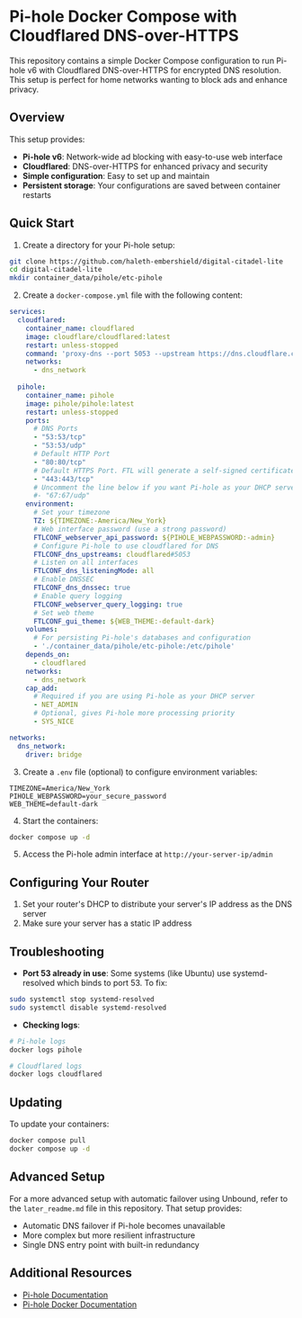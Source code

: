 # Pi-hole Docker Compose with Cloudflared DNS-over-HTTPS

This repository contains a simple Docker Compose configuration to run Pi-hole v6 with Cloudflared DNS-over-HTTPS for encrypted DNS resolution. This setup is perfect for home networks wanting to block ads and enhance privacy.

## Overview

This setup provides:
- **Pi-hole v6**: Network-wide ad blocking with easy-to-use web interface
- **Cloudflared**: DNS-over-HTTPS for enhanced privacy and security
- **Simple configuration**: Easy to set up and maintain
- **Persistent storage**: Your configurations are saved between container restarts

## Quick Start

1. Create a directory for your Pi-hole setup:
```bash
git clone https://github.com/haleth-embershield/digital-citadel-lite
cd digital-citadel-lite
mkdir container_data/pihole/etc-pihole
```

2. Create a `docker-compose.yml` file with the following content:
```yaml
services:
  cloudflared:
    container_name: cloudflared
    image: cloudflare/cloudflared:latest
    restart: unless-stopped
    command: 'proxy-dns --port 5053 --upstream https://dns.cloudflare.com/dns-query --upstream https://dns.google/dns-query'
    networks:
      - dns_network
    
  pihole:
    container_name: pihole
    image: pihole/pihole:latest
    restart: unless-stopped
    ports:
      # DNS Ports
      - "53:53/tcp"
      - "53:53/udp"
      # Default HTTP Port
      - "80:80/tcp"
      # Default HTTPS Port. FTL will generate a self-signed certificate
      - "443:443/tcp"
      # Uncomment the line below if you want Pi-hole as your DHCP server
      #- "67:67/udp"
    environment:
      # Set your timezone
      TZ: ${TIMEZONE:-America/New_York}
      # Web interface password (use a strong password)
      FTLCONF_webserver_api_password: ${PIHOLE_WEBPASSWORD:-admin}
      # Configure Pi-hole to use cloudflared for DNS
      FTLCONF_dns_upstreams: cloudflared#5053
      # Listen on all interfaces
      FTLCONF_dns_listeningMode: all
      # Enable DNSSEC
      FTLCONF_dns_dnssec: true
      # Enable query logging
      FTLCONF_webserver_query_logging: true
      # Set web theme
      FTLCONF_gui_theme: ${WEB_THEME:-default-dark}
    volumes:
      # For persisting Pi-hole's databases and configuration
      - './container_data/pihole/etc-pihole:/etc/pihole'
    depends_on:
      - cloudflared
    networks:
      - dns_network
    cap_add:
      # Required if you are using Pi-hole as your DHCP server
      - NET_ADMIN
      # Optional, gives Pi-hole more processing priority
      - SYS_NICE

networks:
  dns_network:
    driver: bridge
```

3. Create a `.env` file (optional) to configure environment variables:
```
TIMEZONE=America/New_York
PIHOLE_WEBPASSWORD=your_secure_password
WEB_THEME=default-dark
```

4. Start the containers:
```bash
docker compose up -d
```

5. Access the Pi-hole admin interface at `http://your-server-ip/admin`

## Configuring Your Router

1. Set your router's DHCP to distribute your server's IP address as the DNS server
2. Make sure your server has a static IP address

## Troubleshooting

- **Port 53 already in use**: Some systems (like Ubuntu) use systemd-resolved which binds to port 53. To fix:
```bash
sudo systemctl stop systemd-resolved
sudo systemctl disable systemd-resolved
```

- **Checking logs**:
```bash
# Pi-hole logs
docker logs pihole

# Cloudflared logs
docker logs cloudflared
```

## Updating

To update your containers:
```bash
docker compose pull
docker compose up -d
```

## Advanced Setup

For a more advanced setup with automatic failover using Unbound, refer to the `later_readme.md` file in this repository. That setup provides:
- Automatic DNS failover if Pi-hole becomes unavailable
- More complex but more resilient infrastructure
- Single DNS entry point with built-in redundancy

## Additional Resources

- [Pi-hole Documentation](https://docs.pi-hole.net/)
- [Pi-hole Docker Documentation](https://github.com/pi-hole/docker-pi-hole)